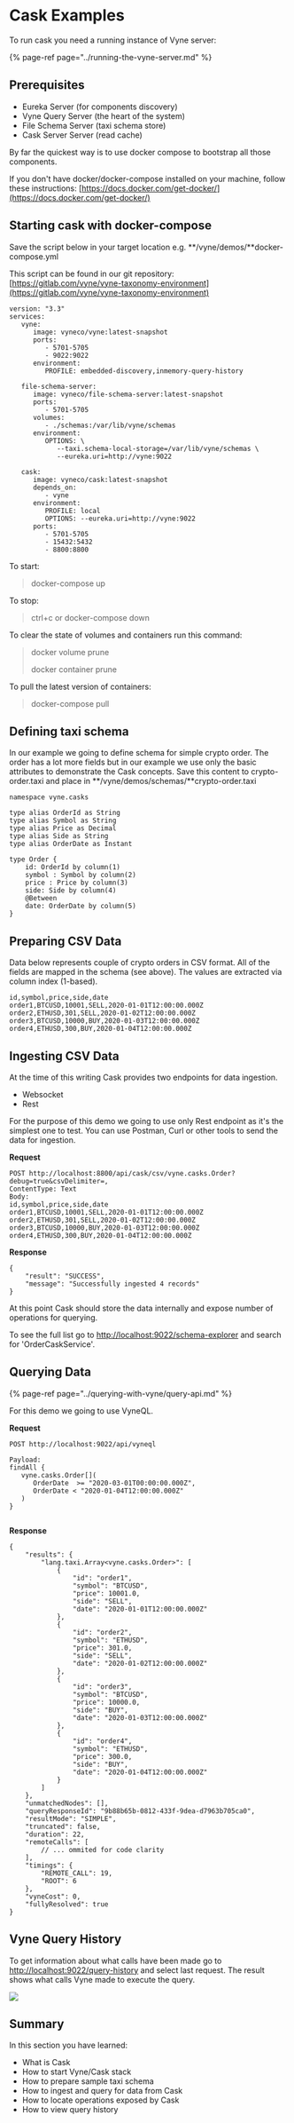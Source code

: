 # Cask Examples

To run cask you need a running instance of Vyne server:

{% page-ref page="../running-the-vyne-server.md" %}

## Prerequisites

* Eureka Server \(for components discovery\)
* Vyne Query Server \(the heart of the system\)
* File Schema Server \(taxi schema store\)
* Cask Server Server \(read cache\)

By far the quickest way is to use docker compose to bootstrap all those components. 

If you don't have docker/docker-compose installed on your machine, follow these instructions: [https://docs.docker.com/get-docker/](https://docs.docker.com/get-docker/)

## Starting cask with docker-compose 

Save the script below in your target location e.g. **/vyne/demos/**docker-compose.yml

This script can be found in our git repository: [https://gitlab.com/vyne/vyne-taxonomy-environment](https://gitlab.com/vyne/vyne-taxonomy-environment)

```text
version: "3.3"
services:
   vyne:
      image: vyneco/vyne:latest-snapshot
      ports:
         - 5701-5705
         - 9022:9022
      environment:
         PROFILE: embedded-discovery,inmemory-query-history

   file-schema-server:
      image: vyneco/file-schema-server:latest-snapshot
      ports:
         - 5701-5705
      volumes:
         - ./schemas:/var/lib/vyne/schemas
      environment:
         OPTIONS: \
            --taxi.schema-local-storage=/var/lib/vyne/schemas \
            --eureka.uri=http://vyne:9022

   cask:
      image: vyneco/cask:latest-snapshot
      depends_on:
         - vyne
      environment:
         PROFILE: local
         OPTIONS: --eureka.uri=http://vyne:9022
      ports:
         - 5701-5705
         - 15432:5432
         - 8800:8800

```

To start:

> docker-compose up

To stop:

> ctrl+c or docker-compose down

To clear the state of volumes and containers run this command:

> docker volume prune  
>
> docker container prune

To pull the latest version of containers:

> docker-compose pull

## Defining taxi schema

In our example we going to define schema for simple crypto order. The order has a lot more fields but in our example we use only the basic attributes to demonstrate the Cask concepts. Save this content to crypto-order.taxi and place in **/vyne/demos/schemas/**crypto-order.taxi

```text
namespace vyne.casks

type alias OrderId as String
type alias Symbol as String
type alias Price as Decimal
type alias Side as String
type alias OrderDate as Instant

type Order {
    id: OrderId by column(1)
    symbol : Symbol by column(2)
    price : Price by column(3)
    side: Side by column(4)
    @Between
    date: OrderDate by column(5)
}
```

## Preparing CSV Data

Data below represents couple of crypto orders in CSV format. All of the fields are mapped in the schema \(see above\). The values are extracted via column index \(1-based\).

```text
id,symbol,price,side,date
order1,BTCUSD,10001,SELL,2020-01-01T12:00:00.000Z
order2,ETHUSD,301,SELL,2020-01-02T12:00:00.000Z
order3,BTCUSD,10000,BUY,2020-01-03T12:00:00.000Z
order4,ETHUSD,300,BUY,2020-01-04T12:00:00.000Z
```

## Ingesting CSV Data

At the time of this writing Cask provides two endpoints for data ingestion.

* Websocket
* Rest

For the purpose of this demo we going to use only Rest endpoint as it's the simplest one to test. You can use Postman, Curl or other tools to send the data for ingestion.

**Request**

```text
POST http://localhost:8800/api/cask/csv/vyne.casks.Order?debug=true&csvDelimiter=,
ContentType: Text
Body:
id,symbol,price,side,date
order1,BTCUSD,10001,SELL,2020-01-01T12:00:00.000Z
order2,ETHUSD,301,SELL,2020-01-02T12:00:00.000Z
order3,BTCUSD,10000,BUY,2020-01-03T12:00:00.000Z
order4,ETHUSD,300,BUY,2020-01-04T12:00:00.000Z
```

**Response**

```text
{
    "result": "SUCCESS",
    "message": "Successfully ingested 4 records"
}
```

At this point Cask should store the data internally and expose number of operations for querying. 

To see the full list go to [http://localhost:9022/schema-explorer](http://localhost:9022/schema-explorer) and search for 'OrderCaskService'.

## Querying Data

{% page-ref page="../querying-with-vyne/query-api.md" %}

For this demo we going to use VyneQL.

**Request**

```text
POST http://localhost:9022/api/vyneql

Payload:
findAll {
   vyne.casks.Order[](
      OrderDate  >= "2020-03-01T00:00:00.000Z",
      OrderDate < "2020-01-04T12:00:00.000Z"
   )
} 


```

**Response**

```text
{
    "results": {
        "lang.taxi.Array<vyne.casks.Order>": [
            {
                "id": "order1",
                "symbol": "BTCUSD",
                "price": 10001.0,
                "side": "SELL",
                "date": "2020-01-01T12:00:00.000Z"
            },
            {
                "id": "order2",
                "symbol": "ETHUSD",
                "price": 301.0,
                "side": "SELL",
                "date": "2020-01-02T12:00:00.000Z"
            },
            {
                "id": "order3",
                "symbol": "BTCUSD",
                "price": 10000.0,
                "side": "BUY",
                "date": "2020-01-03T12:00:00.000Z"
            },
            {
                "id": "order4",
                "symbol": "ETHUSD",
                "price": 300.0,
                "side": "BUY",
                "date": "2020-01-04T12:00:00.000Z"
            }
        ]
    },
    "unmatchedNodes": [],
    "queryResponseId": "9b88b65b-0812-433f-9dea-d7963b705ca0",
    "resultMode": "SIMPLE",
    "truncated": false,
    "duration": 22,
    "remoteCalls": [
        // ... ommited for code clarity
    ],
    "timings": {
        "REMOTE_CALL": 19,
        "ROOT": 6
    },
    "vyneCost": 0,
    "fullyResolved": true
}
```

## Vyne Query History

To get information about what calls have been made go to [http://localhost:9022/query-history](http://localhost:9022/query-history) and select last request. The result shows what calls Vyne made to execute the query.

![](../.gitbook/assets/image%20%2815%29.png)

## Summary

In this section you have learned:

* What is Cask
* How to start Vyne/Cask stack
* How to prepare sample taxi schema
* How to ingest and query for data from Cask
* How to locate operations exposed by Cask
* How to view query history

